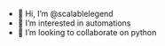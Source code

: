 - 👋 Hi, I’m @scalablelegend
- 👀 I’m interested in automations
- 💞️ I’m looking to collaborate on python

<!---
scalablelegend/scalablelegend is a ✨ special ✨ repository because its `README.md` (this file) appears on your GitHub profile.
You can click the Preview link to take a look at your changes.
--->
